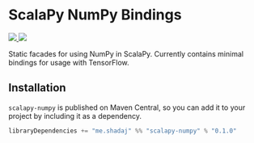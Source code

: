 # ScalaPy NumPy Bindings

<p>
  <a href="https://travis-ci.com/shadaj/scalapy-numpy">
    <img src="https://travis-ci.com/shadaj/scalapy-numpy.svg?branch=master"/>
  </a>
  <img src="https://img.shields.io/maven-central/v/me.shadaj/scalapy-numpy_2.12.svg"/>
</p>

Static facades for using NumPy in ScalaPy. Currently contains minimal bindings for usage with TensorFlow.

## Installation
`scalapy-numpy` is published on Maven Central, so you can add it to your project by including it as a dependency.

```scala
libraryDependencies += "me.shadaj" %% "scalapy-numpy" % "0.1.0"
```

